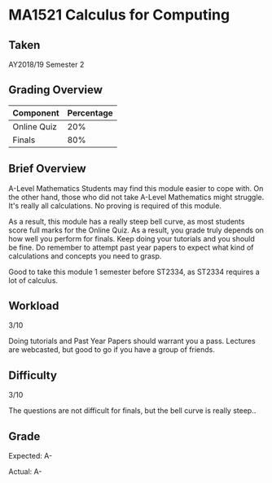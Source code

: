 # MA1521 Calculus for Computing

## Taken 

AY2018/19 Semester 2

## Grading Overview 

| Component | Percentage | 
| :---- | :------ | 
| Online Quiz | 20%  | 
| Finals   | 80%  | 

## Brief Overview

A-Level Mathematics Students may find this module easier to cope with. On the other hand, those who did not take A-Level Mathematics might struggle. It's really all calculations. No proving is required of this module.

As a result, this module has a really steep bell curve, as most students score full marks for the Online Quiz. As a result, you grade truly depends on how well you perform for finals. Keep doing your tutorials and you should be fine. Do remember to attempt past year papers to expect what kind of calculations and concepts you need to grasp.

Good to take this module 1 semester before ST2334, as ST2334 requires a lot of calculus.

## Workload 

3/10

Doing tutorials and Past Year Papers should warrant you a pass. Lectures are webcasted, but good to go if you have a group of friends.

## Difficulty 

3/10

The questions are not difficult for finals, but the bell curve is really steep..

## Grade 

Expected: A-

Actual: A-
